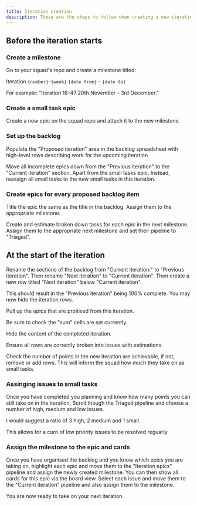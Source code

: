 ```yaml
---
title: Iteration creation
description: These are the steps to follow when creating a new iteration
---
```


## Before the iteration starts
### Create a milestone

Go to your squad's repo and create a milestone titled: 

Iteration `{number}`-`{week}` `{date from}` - `{date to}` 

For example: "Iteration 18-47 20th November - 3rd December."

### Create a small task epic

Create a new epic on the squad repo and attach it to the new milestone.

### Set up the backlog

Populate the "Proposed iteration" area in the backlog spreadsheet with high-level rows describing work for the upcoming iteration

Move all incomplete epics down from the "Previous iteration" to the "Current iteration" section. Apart from the small tasks epic. Instead, reassign all small tasks to the new small tasks in this iteration.

### Create epics for every proposed backlog item

Title the epic the same as the title in the backlog. Assign them to the appropriate milestone.

Create and estimate broken down tasks for each epic in the next milestone. Assign them to the appropriate next milestone and set their pipeline to "Triaged".

## At the start of the iteration

Rename the sections of the backlog from "Current iteration:" to "Previous iteration". Then rename "Next iteration" to "Current iteration". Then create a new row titled "Next iteration" below "Current iteration".

This should result in the "Previous iteration" being 100% complete. You may now hide the iteration rows.

Pull up the epics that are proitised from this iteration.

Be sure to check the "sum" cells are set currently.

Hide the content of the completed iteration.

Ensure all rows are correctly broken into issues with estimations.

Check the number of points in the new iteration are achievable, if not, remove or add rows. This will inform the squad how much they take on as small tasks.

### Assinging issues to small tasks

Once you have completed you planning and know how many points you can still take on in the iteration. Scroll though the Triaged pipeline and choose a number of high, medium and low issues.

I would suggest a ratio of 3 high, 2 medium and 1 small.

This allows for a curn of low priority issues to be resolved reguarly.

### Assign the milestone to the epic and cards

Once you have organised the backlog and you know which epics you are taking on, highlight each epic and move them to the "Iteration epics" pipeline and assign the newly created milestone. You can then show all cards for this epic via the board view. Select each issue and move them to the "Current iteration" pipeline and also assign them to the milestone.

You are now ready to take on your next iteration.

